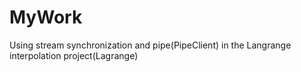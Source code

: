 # MyWork
Using stream synchronization and pipe(PipeClient) in the Langrange interpolation project(Lagrange)

